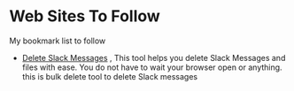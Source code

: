 # Web Sites To Follow
My bookmark list to follow


* [Delete Slack Messages](https://www.messagebender.com) , This tool helps you delete Slack Messages and files with ease. You do not have to wait your browser open or anything. this is bulk delete tool to delete Slack messages
